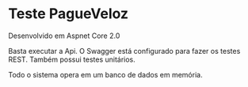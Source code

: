 # Teste PagueVeloz

Desenvolvido em Aspnet Core 2.0

Basta executar a Api. 
O Swagger está configurado para fazer os testes REST.
Também possui testes unitários.

Todo o sistema opera em um banco de dados em memória.
